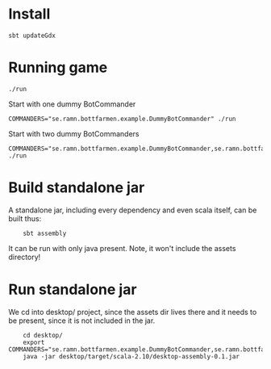 Install
============

    sbt updateGdx


Running game
============

    ./run

Start with one dummy BotCommander

    COMMANDERS="se.ramn.bottfarmen.example.DummyBotCommander" ./run

Start with two dummy BotCommanders

    COMMANDERS="se.ramn.bottfarmen.example.DummyBotCommander,se.ramn.bottfarmen.example.DummyBotCommander" ./run


Build standalone jar
====================
A standalone jar, including every dependency and even scala itself, can be
built thus:

		sbt assembly

It can be run with only java present. Note, it won't include the assets directory!


Run standalone jar
==================
We cd into desktop/ project, since the assets dir lives there and it needs to
be present, since it is not included in the jar.

		cd desktop/
		export COMMANDERS="se.ramn.bottfarmen.example.DummyBotCommander,se.ramn.bottfarmen.example.DummyBotCommander"
		java -jar desktop/target/scala-2.10/desktop-assembly-0.1.jar

